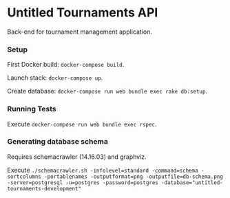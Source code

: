 # Untitled Tournaments API #

Back-end for tournament management application.

### Setup ###

First Docker build: `docker-compose build`.

Launch stack: `docker-compose up`.

Create database: `docker-compose run web bundle exec rake db:setup`.

### Running Tests ###

Execute `docker-compose run web bundle exec rspec`.

### Generating database schema ###

Requires schemacrawler (14.16.03) and graphviz.

Execute `./schemacrawler.sh -infolevel=standard -command=schema -sortcolumns -portablenames -outputformat=png -outputfile=db-schema.png -server=postgresql -u=postgres -password=postgres -database="untitled-tournaments-development"`

